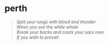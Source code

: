 # perth

> *Split your lungs with blood and thunder*  
> *When you see the white whale*  
> *Break your backs and crack your oars men*  
> *If you wish to prevail*
